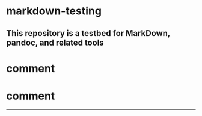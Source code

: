 # markdown-testing
This repository is a testbed for MarkDown, pandoc, and related tools
---
# comment
# comment
---
